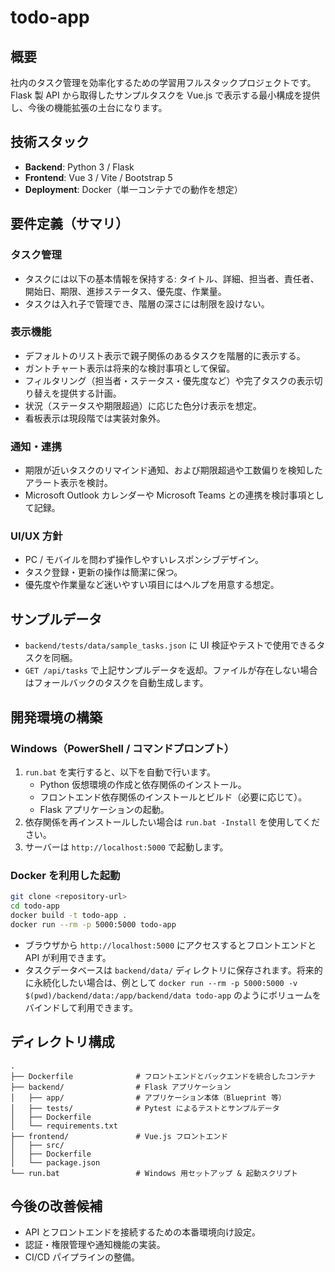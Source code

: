 # todo-app

## 概要
社内のタスク管理を効率化するための学習用フルスタックプロジェクトです。Flask 製 API から取得したサンプルタスクを Vue.js で表示する最小構成を提供し、今後の機能拡張の土台になります。

## 技術スタック
- **Backend**: Python 3 / Flask
- **Frontend**: Vue 3 / Vite / Bootstrap 5
- **Deployment**: Docker（単一コンテナでの動作を想定）

## 要件定義（サマリ）
### タスク管理
- タスクには以下の基本情報を保持する: タイトル、詳細、担当者、責任者、開始日、期限、進捗ステータス、優先度、作業量。
- タスクは入れ子で管理でき、階層の深さには制限を設けない。

### 表示機能
- デフォルトのリスト表示で親子関係のあるタスクを階層的に表示する。
- ガントチャート表示は将来的な検討事項として保留。
- フィルタリング（担当者・ステータス・優先度など）や完了タスクの表示切り替えを提供する計画。
- 状況（ステータスや期限超過）に応じた色分け表示を想定。
- 看板表示は現段階では実装対象外。

### 通知・連携
- 期限が近いタスクのリマインド通知、および期限超過や工数偏りを検知したアラート表示を検討。
- Microsoft Outlook カレンダーや Microsoft Teams との連携を検討事項として記録。

### UI/UX 方針
- PC / モバイルを問わず操作しやすいレスポンシブデザイン。
- タスク登録・更新の操作は簡潔に保つ。
- 優先度や作業量など迷いやすい項目にはヘルプを用意する想定。

## サンプルデータ
- `backend/tests/data/sample_tasks.json` に UI 検証やテストで使用できるタスクを同梱。
- `GET /api/tasks` で上記サンプルデータを返却。ファイルが存在しない場合はフォールバックのタスクを自動生成します。

## 開発環境の構築
### Windows（PowerShell / コマンドプロンプト）
1. `run.bat` を実行すると、以下を自動で行います。
   - Python 仮想環境の作成と依存関係のインストール。
   - フロントエンド依存関係のインストールとビルド（必要に応じて）。
   - Flask アプリケーションの起動。
2. 依存関係を再インストールしたい場合は `run.bat -Install` を使用してください。
3. サーバーは `http://localhost:5000` で起動します。

### Docker を利用した起動
```bash
git clone <repository-url>
cd todo-app
docker build -t todo-app .
docker run --rm -p 5000:5000 todo-app
```
- ブラウザから `http://localhost:5000` にアクセスするとフロントエンドと API が利用できます。
- タスクデータベースは `backend/data/` ディレクトリに保存されます。将来的に永続化したい場合は、例として `docker run --rm -p 5000:5000 -v $(pwd)/backend/data:/app/backend/data todo-app` のようにボリュームをバインドして利用できます。

## ディレクトリ構成
```
.
├── Dockerfile              # フロントエンドとバックエンドを統合したコンテナ
├── backend/                # Flask アプリケーション
│   ├── app/                # アプリケーション本体（Blueprint 等）
│   ├── tests/              # Pytest によるテストとサンプルデータ
│   ├── Dockerfile
│   └── requirements.txt
├── frontend/               # Vue.js フロントエンド
│   ├── src/
│   ├── Dockerfile
│   └── package.json
└── run.bat                 # Windows 用セットアップ & 起動スクリプト
```

## 今後の改善候補
- API とフロントエンドを接続するための本番環境向け設定。
- 認証・権限管理や通知機能の実装。
- CI/CD パイプラインの整備。
